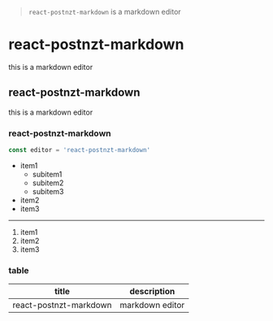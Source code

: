 > `react-postnzt-markdown` is a markdown editor

# react-postnzt-markdown

this is a markdown editor

## react-postnzt-markdown

this is a markdown editor

### react-postnzt-markdown

```js
const editor = 'react-postnzt-markdown'
```

- item1
  - subitem1
  - subitem2
  - subitem3
- item2
- item3

---

1. item1
2. item2
3. item3

### table

| title      | description     |
| ---------- | --------------- |
| react-postnzt-markdown | markdown editor |
